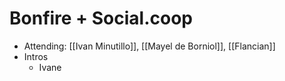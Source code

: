 # Bonfire + Social.coop
- Attending: [[Ivan Minutillo]], [[Mayel de Borniol]], [[Flancian]]
- Intros
    - Ivane